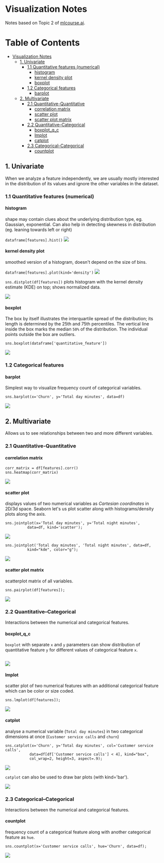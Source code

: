 # Visualization Notes
Notes based on Topic 2 of [mlcourse.ai](https://mlcourse.ai/).

Table of Contents
=================

   * [Visualization Notes](#visualization-notes)
      * [1. Univariate](#1-univariate)
         * [1.1 Quantitative features (numerical)](#11-quantitative-features-numerical)
            * [histogram](#histogram)
            * [kernel density plot](#kernel-density-plot)
            * [boxplot](#boxplot)
         * [1.2 Categorical features](#12-categorical-features)
            * [barplot](#barplot)
      * [2. Multivariate](#2-multivariate)
         * [2.1 Quantitative-Quantitative](#21-quantitative-quantitative)
            * [correlation matrix](#correlation-matrix)
            * [scatter plot](#scatter-plot)
            * [scatter plot matrix](#scatter-plot-matrix)
         * [2.2 Quantitative–Categorical](#22-quantitativecategorical)
            * [boxplot_q_c](#boxplot_q_c)
            * [lmplot](#lmplot)
            * [catplot](#catplot)
         * [2.3 Categorical–Categorical](#23-categoricalcategorical)
            * [countplot](#countplot)

## 1. Univariate
When we analyze a feature independently, we are usually mostly interested in the distribution of its values and ignore the other variables in the dataset.

### 1.1 Quantitative features (numerical)
#### histogram
shape may contain clues about the underlying distribution type, eg. Gaussian, exponential. Can also help in detecting skewness in distribution (eg. leaning towards left or right)

```dataframe[features].hist()```
![](https://i.imgur.com/RG0dRep.png)

#### kernel density plot
smoothed version of a histogram, doesn't depend on the size of bins.

```dataframe[features].plot(kind='density')```
![](https://i.imgur.com/oupxxEs.png)

```sns.distplot(df[features])``` plots histogram with the kernel density estimate (KDE) on top; shows normalized data.

![](https://i.imgur.com/j0IEQmr.png)
#### boxplot
The box by itself illustrates the interquartile spread of the distribution; its length is determined by the 25th and 75th percentiles. The vertical line inside the box marks the median `50%` of the distribution. The individual points outside the box are outliers.

```
sns.boxplot(dataframe['quantitative_feature'])
```

![](https://i.imgur.com/go05oFJ.png)

### 1.2 Categorical features
#### barplot
Simplest way to visualize frequency count of categorical variables.

```
sns.barplot(x='Churn', y='Total day minutes', data=df)
```
![](https://i.imgur.com/A3jNbZC.png)

## 2. Multivariate
Allows us to see relationships between two and more different variables.

### 2.1 Quantitative-Quantitative
#### correlation matrix

```
corr_matrix = df[features].corr()
sns.heatmap(corr_matrix)
```
![](https://i.imgur.com/Hj4FF40.png)
#### scatter plot
displays values of two numerical variables as *Cartesian coordinates* in 2D/3d space. Seaborn let's us plot scatter along with histograms/density plots along the axis.

```
sns.jointplot(x='Total day minutes', y='Total night minutes', 
          data=df, kind='scatter');
```

![](https://i.imgur.com/OI6CxnH.png)

```
sns.jointplot('Total day minutes', 'Total night minutes', data=df,
          kind="kde", color="g");
```

![](https://i.imgur.com/YvQ5q3F.png)

#### scatter plot matrix
scatterplot matrix of all variables.

```
sns.pairplot(df[features]);
```
![](https://i.imgur.com/1e1BjMu.png)

### 2.2 Quantitative–Categorical
Interactions between the numerical and categorical features.

#### boxplot_q_c
`boxplot` with separate `x` and `y` parameters can show distribution of quantitative feature `y` for different values of categorical feature `x`.

```sns.boxplot(x='Churn', y='Total day minutes', data=df)
```
![](https://i.imgur.com/2V5AGLN.png)

#### lmplot
scatter plot of two numerical features with an additional categorical feature which can be color or size coded.

```
sns.lmplot(df[features]);
```
![](https://i.imgur.com/rsUQ2Bj.png)

#### catplot
analyse a numerical variable (`Total day minutes`) in two categorical dimensions at once (`Customer service calls` and `churn`)

```
sns.catplot(x='Churn', y='Total day minutes', col='Customer service calls',
           data=df[df['Customer service calls'] < 4], kind="box",
           col_wrap=2, height=3, aspect=.9);
```
![](https://i.imgur.com/NxCOL3Z.png)

`catplot` can also be used to draw bar plots (with kind='bar').

![](https://i.imgur.com/1QHvakQ.png)

### 2.3 Categorical–Categorical
Interactions between the numerical and categorical features.

#### countplot
frequency count of a categorical feature along with another categorical feature as `hue`.

```
sns.countplot(x='Customer service calls', hue='Churn', data=df);
```
![](https://i.imgur.com/p0lCqPr.png)

